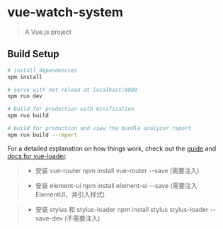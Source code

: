 # vue-watch-system

> A Vue.js project

## Build Setup

``` bash
# install dependencies
npm install

# serve with hot reload at localhost:8080
npm run dev

# build for production with minification
npm run build

# build for production and view the bundle analyzer report
npm run build --report
```

For a detailed explanation on how things work, check out the [guide](http://vuejs-templates.github.io/webpack/) and [docs for vue-loader](http://vuejs.github.io/vue-loader).






>*  安装 vue-router         npm install vue-router --save   (需要注入)

>*  安装 element-ui         npm install element-ui --save   (需要注入ElementUI，并引入样式)

>*  安装 stylus 和 stylus-loader      npm install stylus stylus-loader --save-dev     (不需要注入)
